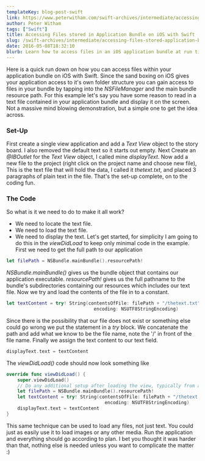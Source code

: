 ```yaml
---
templateKey: blog-post-swift
link: https://www.peterwitham.com/swift-archives/intermediate/accessing-files-stored-application-bundle-ios-swift/
author: Peter Witham
tags: ["Swift"]
title: Accessing Files stored in Application Bundle on iOS with Swift
slug: /swift-archives/intermediate/accessing-files-stored-application-bundle-ios-swift/
date: 2016-05-08T18:32:10
blurb: Learn how to access files in an iOS application bundle at run time using Swift. It is a lot easier than you think.
---
```


Here is a quick run down on how you can access files within your application bundle on iOS with Swift. Since the sand boxing on iOS gives your application access to it's own folder structure you can gain access to files in your bundle by tapping into the _NSFileManager_ and the main bundle resource path. For this example let's say you have some reason to read in a text file contained in your application bundle and display it on the screen. Not a massive mind blowing demonstration, but a simple one to get the idea across.

### Set-Up

First create a single view application and add a _Text View_ object to the story board. I also removed the default text so it starts out empty. Next Create an _@IBOutlet_ for the _Text View_ object, I called mine _displayText_. Now add a new file to the project (right click on the project name and choose new file), This is the text file that will hold the data, I called it _thetext.txt_, and placed 3 paragraphs of plain text in the file. That's the set-up complete, on to the coding fun.

### The Code

So what is it we need to do to make it all work?

  * We need to locate the text file.
  * We need to load the text file.
  * We need to display the text.
Let's get started, for simplicity I am going to do this in the _viewDidLoad_ to keep only minimal code in the example. First we need to get the full path to our application

``` Swift
let filePath = NSBundle.mainBundle().resourcePath!
```

_NSBundle.mainBundle()_ gives us the bundle object that contains our application executable. _resourcePath!_ gives us the full pathname to the bundle's subdirectories containing our resources which includes our text file. Now we try and load the contents of the file in to a constant.

``` Swift
let textContent = try! String(contentsOfFile: filePath + "/thetext.txt",
                                encoding: NSUTF8StringEncoding)
```

Since there is the possibility that our file does not exist or something else could go wrong we put the statement in a _try_ block. We concatenate the path and add what we know to be the file name, note the '/' in front of the file name. Finally we assign the text content to our text field.

``` Swift
displayText.text = textContent
```

The _viewDidLoad()_ code should now look something like

``` Swift
override func viewDidLoad() {
    super.viewDidLoad()
    // Do any additional setup after loading the view, typically from a nib.
    let filePath = NSBundle.mainBundle().resourcePath!
    let textContent = try! String(contentsOfFile: filePath + "/thetext.txt",
                                    encoding: NSUTF8StringEncoding)
    displayText.text = textContent
}
```

This same technique can be used to load any files, not just text. You could just as easily use it to load images or any other media. Run the application and everything should go according to plan. I bet you thought it was harder than that, nothing else is needed unless you want to complicate the matter :)

